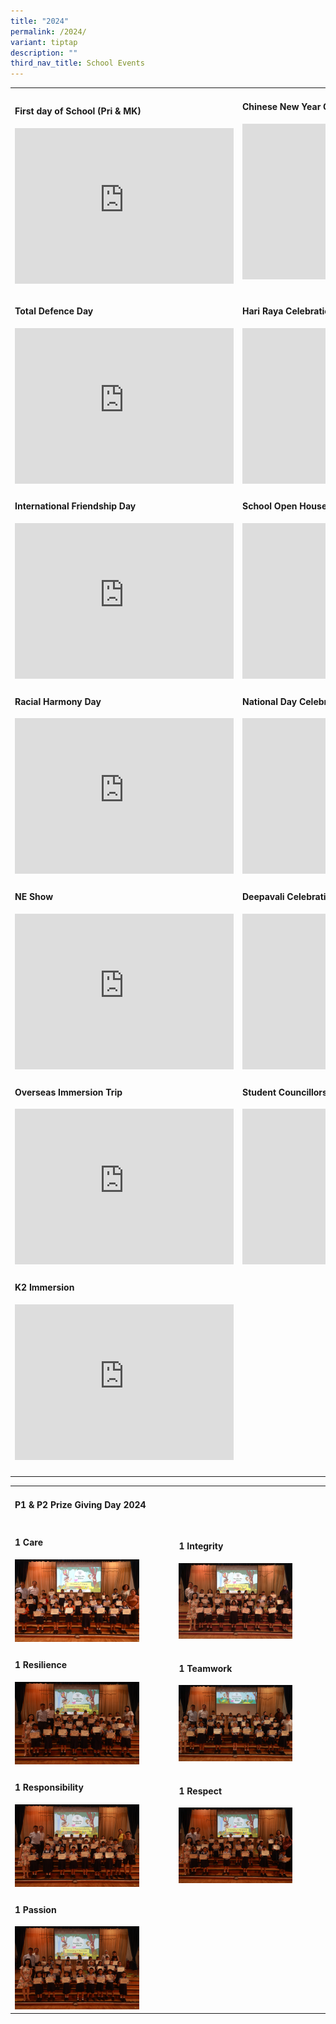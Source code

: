 ```yaml
---
title: "2024"
permalink: /2024/
variant: tiptap
description: ""
third_nav_title: School Events
---
```

<table style="minWidth: 50px">
<colgroup>
<col>
<col>
</colgroup>
<tbody>
<tr>
<td rowspan="1" colspan="1">
<h4>First day of School (Pri &amp; MK)</h4>
<div class="iframe-wrapper">
<iframe height="249" width="350" allowfullscreen="true" frameborder="0" src="https://docs.google.com/presentation/d/e/2PACX-1vQdbzr6lIV2p8hqo4pR2IY897fczSQixtjvjtS2spjjGr9wribiP7Da5LRetE5788wOItz6mUdDo7Sq/pubembed?start=true&amp;loop=true&amp;delayms=3000"></iframe>
</div>
</td>
<td rowspan="1" colspan="1">
<h4>Chinese New Year Celebration</h4>
<div class="iframe-wrapper">
<iframe height="249" width="350" allowfullscreen="true" frameborder="0" src="https://docs.google.com/presentation/d/e/2PACX-1vQQSUSB6zETfkdjjWVzeK63AE6WTnxVcco1_zCcPm5jTZO7F9OtCwTzCbtcDJtaL51S0hSnUEq6Dnb0/pubembed?start=true&amp;loop=true&amp;delayms=3000"></iframe>
</div>
<p></p>
</td>
</tr>
<tr>
<td rowspan="1" colspan="1">
<h4>Total Defence Day</h4>
<div class="iframe-wrapper">
<iframe height="249" width="350" allowfullscreen="true" frameborder="0" src="https://docs.google.com/presentation/d/e/2PACX-1vSFvHg_i90tPJZcXwRmPSt5bKuT73qtL6gTLcHepn3LOZ8sp1rG-eykyjGMDu-aPbGULS_rpWTQIhTQ/pubembed?start=true&amp;loop=true&amp;delayms=3000"></iframe>
</div>
</td>
<td rowspan="1" colspan="1">
<h4>Hari Raya Celebration</h4>
<div class="iframe-wrapper">
<iframe height="249" width="350" allowfullscreen="true" frameborder="0" src="https://docs.google.com/presentation/d/e/2PACX-1vTrY9q-V18HGy4I3y--4CWVjq9tH7xhIWtHkiDUAw6WodNNZxPUUEzTcRQuBNFXBv4jzVmlm0EotysH/pubembed?start=true&amp;loop=true&amp;delayms=3000"></iframe>
</div>
</td>
</tr>
<tr>
<td rowspan="1" colspan="1">
<h4>International Friendship Day</h4>
<div class="iframe-wrapper">
<iframe height="249" width="350" allowfullscreen="true" frameborder="0" src="https://docs.google.com/presentation/d/e/2PACX-1vSjWMKw-2sRDA5-z8_rGxzh1CecQYhrC2hCH3gXRhcClEkH2tlOpKqOar25WHFu34O8o8P5tWTW9ODs/pubembed?start=true&amp;loop=true&amp;delayms=3000"></iframe>
</div>
</td>
<td rowspan="1" colspan="1">
<h4>School Open House</h4>
<div class="iframe-wrapper">
<iframe height="249" width="350" allowfullscreen="true" frameborder="0" src="https://docs.google.com/presentation/d/e/2PACX-1vQ1wl2C_LtBIDM8dVW5buSfaihWixiw5EJ3J3SjKzDwNgxhqgvJ_BbjcRx9o0XgKdK3MW9x5NZwvfFB/pubembed?start=true&amp;loop=true&amp;delayms=3000"></iframe>
</div>
</td>
</tr>
<tr>
<td rowspan="1" colspan="1">
<h4>Racial Harmony Day</h4>
<div class="iframe-wrapper">
<iframe height="249" width="350" allowfullscreen="true" frameborder="0" src="https://docs.google.com/presentation/d/e/2PACX-1vRnoNLb4MAtm9ovTnRc9x4bol5Nq0ZgoxJr8UQdRXksFtfKao1BWyutkkNJ2sx8gs8X1bBnqqI2fXk_/pubembed?start=true&amp;loop=true&amp;delayms=3000"></iframe>
</div>
</td>
<td rowspan="1" colspan="1">
<h4>National Day Celebration</h4>
<div class="iframe-wrapper">
<iframe height="249" width="350" allowfullscreen="true" frameborder="0" src="https://docs.google.com/presentation/d/e/2PACX-1vTVhIq0ww1U_7Hb6z3pXKJBFVxghXw9aPyahDM7qi2U3Ouaok5krX8dCyuIhePeMk84tGn-_J89mnbO/pubembed?start=true&amp;loop=true&amp;delayms=3000"></iframe>
</div>
</td>
</tr>
<tr>
<td rowspan="1" colspan="1">
<h4>NE Show</h4>
<div class="iframe-wrapper">
<iframe height="249" width="350" allowfullscreen="true" frameborder="0" src="https://docs.google.com/presentation/d/e/2PACX-1vRnoXbCW0nS4XeLEOjAcJDMoC2hia9y3nNsLLxEclwRY7IwSi2wrrYHHnd_gkN-8AvrdkILE399CFzE/pubembed?start=true&amp;loop=true&amp;delayms=3000"></iframe>
</div>
</td>
<td rowspan="1" colspan="1">
<h4>Deepavali Celebration</h4>
<div class="iframe-wrapper">
<iframe height="249" width="350" allowfullscreen="true" frameborder="0" src="https://docs.google.com/presentation/d/e/2PACX-1vQrnuWF85mNaJIbdLb4jy5qj-GLTDVIMh0AOyLEzq9y9cLwyOjJekoLaLmENBmAfjM10kS1i4ZzFCTu/pubembed?start=true&amp;loop=true&amp;delayms=3000"></iframe>
</div>
</td>
</tr>
<tr>
<td rowspan="1" colspan="1">
<h4>Overseas Immersion Trip</h4>
<div class="iframe-wrapper">
<iframe height="249" width="350" allowfullscreen="true" frameborder="0" src="https://docs.google.com/presentation/d/e/2PACX-1vSUu9ddek46c_iu8z6U1RDrqYIyqyjBoji52QVNgM2yZ2PVzUYY2PMlQEzwNSgDDtJFJjEtFgBazfc-/pubembed?start=true&amp;loop=true&amp;delayms=3000"></iframe>
</div>
</td>
<td rowspan="1" colspan="1">
<h4>Student Councillors Investiture</h4>
<div class="iframe-wrapper">
<iframe height="249" width="350" allowfullscreen="true" frameborder="0" src="https://docs.google.com/presentation/d/e/2PACX-1vQapeLsyngIqM1ffoXAhFww6t8yhP7lCBBv1PW925SrYWmfx5gbgg9vA3dA2tF-YKapdoVFYnX3NKbE/pubembed?start=true&amp;loop=true&amp;delayms=3000"></iframe>
</div>
</td>
</tr>
<tr>
<td rowspan="1" colspan="1">
<h4>K2 Immersion</h4>
<div class="iframe-wrapper">
<iframe height="249" width="350" allowfullscreen="true" frameborder="0" src="https://docs.google.com/presentation/d/e/2PACX-1vTylD8yWQIwxCtkOojbjZwQy2oe0R0ylc3-YgHZ92qnhuN3bPk5bS6GgKspF6t1JTRNYoCHFyF2bK5g/pubembed?start=true&amp;loop=true&amp;delayms=3000"></iframe>
</div>
</td>
<td rowspan="1" colspan="1">
<p></p>
</td>
</tr>
<tr>
<td rowspan="1" colspan="1">
<p></p>
</td>
<td rowspan="1" colspan="1">
<p></p>
<p></p>
</td>
</tr>
</tbody>
</table>
<table style="minWidth: 50px">
<colgroup>
<col>
<col>
</colgroup>
<tbody>
<tr>
<td rowspan="1" colspan="2">
<h4>P1 &amp; P2 Prize Giving Day 2024</h4>
</td>
</tr>
<tr>
<td rowspan="1" colspan="1">
<h4>1 Care</h4>
<p></p>
<div class="isomer-image-wrapper">
<img style="width: 80%;" height="auto" width="100%" alt="" src="/images/The Meridian Experience/2024 P1&amp;P2 prize giving/1_Care_min.jpg">
</div>
</td>
<td rowspan="1" colspan="1">
<h4>1 Integrity</h4>
<p></p>
<div class="isomer-image-wrapper">
<img style="width: 80%;" height="auto" width="100%" alt="" src="/images/The Meridian Experience/2024 P1&amp;P2 prize giving/1IN_min.jpg">
</div>
</td>
</tr>
<tr>
<td rowspan="1" colspan="1">
<h4>1 Resilience</h4>
<p></p>
<div class="isomer-image-wrapper">
<img style="width: 80%;" height="auto" width="100%" alt="" src="/images/The Meridian Experience/2024 P1&amp;P2 prize giving/1RS_min.jpg">
</div>
</td>
<td rowspan="1" colspan="1">
<h4>1 Teamwork</h4>
<p></p>
<div class="isomer-image-wrapper">
<img style="width: 80%;" height="auto" width="100%" alt="" src="/images/The Meridian Experience/2024 P1&amp;P2 prize giving/1TW_min.jpg">
</div>
</td>
</tr>
<tr>
<td rowspan="1" colspan="1">
<h4>1 Responsibility</h4>
<p></p>
<div class="isomer-image-wrapper">
<img style="width: 80%;" height="auto" width="100%" alt="" src="/images/The Meridian Experience/2024 P1&amp;P2 prize giving/1RB_min.jpg">
</div>
</td>
<td rowspan="1" colspan="1">
<h4>1 Respect</h4>
<p></p>
<div class="isomer-image-wrapper">
<img style="width: 80%;" height="auto" width="100%" alt="" src="/images/The Meridian Experience/2024 P1&amp;P2 prize giving/1RT_min.jpg">
</div>
</td>
</tr>
<tr>
<td rowspan="1" colspan="1">
<h4>1 Passion</h4>
<p></p>
<div class="isomer-image-wrapper">
<img style="width: 80%;" height="auto" width="100%" alt="" src="/images/The Meridian Experience/2024 P1&amp;P2 prize giving/1PA_min.jpg">
</div>
</td>
<td rowspan="1" colspan="1">
<p></p>
</td>
</tr>
</tbody>
</table>
<p></p>